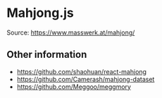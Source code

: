 # Mahjong.js

Source: <https://www.masswerk.at/mahjong/>

## Other information

- <https://github.com/shaohuan/react-mahjong>
- <https://github.com/Camerash/mahjong-dataset>
- <https://github.com/Meggoo/meggmory>
